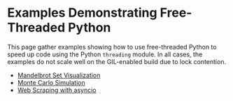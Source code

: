 # Examples Demonstrating Free-Threaded Python

This page gather examples showing how to use free-threaded Python to speed up
code using the Python `threading` module. In all cases, the examples do not
scale well on the GIL-enabled build due to lock contention.

- [Mandelbrot Set Visualization](mandelbrot.md)
- [Monte Carlo Simulation](monte-carlo.md)
- [Web Scraping with asyncio](asyncio.md)
